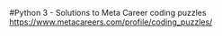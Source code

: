 #Python 3 - Solutions to Meta Career coding puzzles
https://www.metacareers.com/profile/coding_puzzles/
